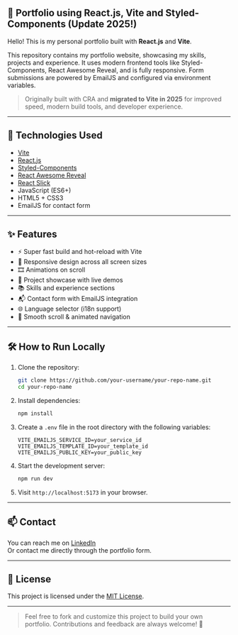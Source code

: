 ## 💼 Portfolio using React.js, Vite and Styled-Components (Update 2025!)

Hello! This is my personal portfolio built with **React.js** and **Vite**.

This repository contains my portfolio website, showcasing my skills, projects and experience. It uses modern frontend tools like Styled-Components, React Awesome Reveal, and is fully responsive. Form submissions are powered by EmailJS and configured via environment variables.

> Originally built with CRA and **migrated to Vite in 2025** for improved speed, modern build tools, and developer experience.

---

## 🚀 Technologies Used

- [Vite](https://vitejs.dev/)
- [React.js](https://reactjs.org/)
- [Styled-Components](https://styled-components.com/)
- [React Awesome Reveal](https://react-awesome-reveal.morello.dev/)
- [React Slick](https://react-slick.neostack.com/)
- JavaScript (ES6+)
- HTML5 + CSS3
- EmailJS for contact form

---

## ✨ Features

- ⚡ Super fast build and hot-reload with Vite
- 📱 Responsive design across all screen sizes
- 🎞️ Animations on scroll
- 🎯 Project showcase with live demos
- 📚 Skills and experience sections
- 📬 Contact form with EmailJS integration
- 🌐 Language selector (i18n support)
- 🧭 Smooth scroll & animated navigation

---

## 🛠 How to Run Locally

1. Clone the repository:
   ```bash
   git clone https://github.com/your-username/your-repo-name.git
   cd your-repo-name
   ```

2. Install dependencies:
   ```bash
   npm install
   ```

3. Create a `.env` file in the root directory with the following variables:
   ```env
   VITE_EMAILJS_SERVICE_ID=your_service_id
   VITE_EMAILJS_TEMPLATE_ID=your_template_id
   VITE_EMAILJS_PUBLIC_KEY=your_public_key
   ```

4. Start the development server:
   ```bash
   npm run dev
   ```

5. Visit `http://localhost:5173` in your browser.

---

## 📫 Contact

You can reach me on [LinkedIn](https://www.linkedin.com/in/franco-jones/)  
Or contact me directly through the portfolio form.

---

## 📄 License

This project is licensed under the [MIT License](LICENSE).

---

> Feel free to fork and customize this project to build your own portfolio. Contributions and feedback are always welcome! 🚀
